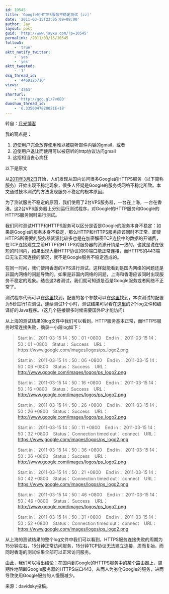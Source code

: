 ```yaml
---
id: 10545
title: 'Google的HTTPS服务不稳定测试 [zz]'
date: '2011-03-15T23:05:09+08:00'
author: Jay
layout: post
guid: 'http://www.jayxu.com/?p=10545'
permalink: /2011/03/15/10545
follow5:
    - 'true'
aktt_notify_twitter:
    - 'yes'
    - 'yes'
aktt_tweeted:
    - '1'
dsq_thread_id:
    - '4469125710'
views:
    - '4363'
shorturl:
    - 'http://goo.gl/7vOED'
duoshuo_thread_id:
    - '6.3356047820021E+18'
---
```


转自：<a href="http://www.williamlong.info/archives/2579.html" target="_blank">月光博客</a>

我的观点是：
<ol>
	<li>迫使用户完全放弃使用难以被窃听邮件内容的gmail，或者</li>
	<li>迫使用户退让而使用可以被窃听的http协议访问gmail</li>
	<li>这招相当丧心病狂</li>
</ol>
以下是原文

从<a href="http://www.williamlong.info/archives/2558.html" target="_blank">2011年3月2日</a>开始，人们发现从国内访问很多Google的HTTPS服务（以下简称服务）开始出现不稳定现象，很多人怀疑是Google的服务或网络不稳定所致。本文通过技术测试的方法发现服务不稳定的根本原因。

为了测试服务不稳定的原因，我们使用了2台VPS服务器，一台在上海，一台在香港。这2台VPS服务器上分别运行测试程序，对Google的HTTP服务和Google的HTTPS服务同时进行测试。

我们同时测试HTTP和HTTPS服务可以区分是否是Google的服务本身不稳定：如果是Google的服务本身不稳定，那么HTTP和HTTPS服务应该同时不正常。即使HTTPS所需要的服务器资源比较多也是在加密解密TCP连接中的数据的开销费，在TCP连接建立之前HTTP和HTTPS对服务器的资源开销是一致的。也就是说在很短的时间内，如果出现大量HTTP协议的80端口能正常连接，而HTTPS的443端口无法正常连接的情况，就不是Google服务不稳定造成的。

在同一时间，我们使用香港的VPS进行测试，这样就能看到是国内网络的问题还是非国内网络的问题导致的。如果是非国内网络的问题，上海和香港应该同时出现服务不稳定的现象。结合这2者测试，我们就可知道是否是Google服务或者网络不正常了。

测试程序代码可以在<a href="https://code.google.com/p/gfwtest/" target="_blank">这里</a>找到，配置的各个参数可以在<a href="https://code.google.com/p/gfwtest/wiki/parameter_list" target="_blank">这里</a>找到，本次测试的配置为5秒进行1次测试，连续测试1个小时，测试结果可以看在<a href="https://code.google.com/p/gfwtest/downloads/list" target="_blank">这里</a>的2个log文件和编译好的Java程序。（这几个链接很多时候需要国外IP才能访问）

从上海的测试结果的log文件中我们可以看到，HTTP服务基本正常，而HTTPS服务时常连接失败，摘录一小段log如下：
<blockquote>Start in： 2011-03-15 14：50：01 +0800    End in： 2011-03-15 14：50：01 +0800    Status： Success    URL： https://www.google.com/images/logos/ps_logo2.png

Start in： 2011-03-15 14：50：06 +0800    End in： 2011-03-15 14：50：06 +0800    Status： Success    URL： http://www.google.com/images/logos/ps_logo2.png

Start in： 2011-03-15 14：50：16 +0800    End in： 2011-03-15 14：50：16 +0800    Status： Success    URL： http://www.google.com/images/logos/ps_logo2.png

Start in： 2011-03-15 14：50：26 +0800    End in： 2011-03-15 14：50：26 +0800    Status： Success    URL： http://www.google.com/images/logos/ps_logo2.png

Start in： 2011-03-15 14：50：11 +0800    End in： 2011-03-15 14：50：32 +0800    Status： Connection timed out： connect    URL： https://www.google.com/images/logos/ps_logo2.png

Start in： 2011-03-15 14：50：36 +0800    End in： 2011-03-15 14：50：36 +0800    Status： Success    URL： http://www.google.com/images/logos/ps_logo2.png

Start in： 2011-03-15 14：50：21 +0800    End in： 2011-03-15 14：50：42 +0800    Status： Connection timed out： connect    URL： https://www.google.com/images/logos/ps_logo2.png

Start in： 2011-03-15 14：50：46 +0800    End in： 2011-03-15 14：50：46 +0800    Status： Success    URL： http://www.google.com/images/logos/ps_logo2.png

Start in： 2011-03-15 14：50：31 +0800    End in： 2011-03-15 14：50：52 +0800    Status： Connection timed out： connect    URL： https://www.google.com/images/logos/ps_logo2.png</blockquote>
从上海的测试结果的整个log文件中我们可以看到，HTTPS服务连接失败的周期为15分钟左右，15分钟正常访问服务，15分钟TCP协议无法建立连接，周而复始。而同时香港的测试结果全部可以正常访问服务。

由此，我们可以得出结论：在国内到Google的HTTPS服务中的某个路由器上，周期性地阻断Google服务器的HTTPS端口443，从而人为劣化Google的服务，进而导致使用Google服务的人慢慢减少。

来源：davidsky投稿。